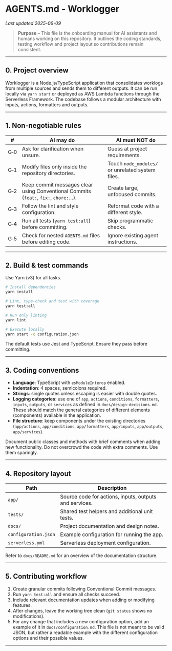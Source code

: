 # AGENTS.md - Worklogger

*Last updated 2025-06-09*

> **Purpose** – This file is the onboarding manual for AI assistants and humans working on this repository. It outlines the coding standards, testing workflow and project layout so contributions remain consistent.

---

## 0. Project overview

Worklogger is a Node.js/TypeScript application that consolidates worklogs from multiple sources and sends them to different outputs. It can be run locally via `yarn start` or deployed as AWS Lambda functions through the Serverless Framework. The codebase follows a modular architecture with inputs, actions, formatters and outputs.

---

## 1. Non‑negotiable rules

| #  | AI **may** do                                            | AI **must NOT** do |
|----|----------------------------------------------------------|--------------------|
| G‑0| Ask for clarification when unsure.                       | Guess at project requirements. |
| G‑1| Modify files only inside the repository directories.     | Touch `node_modules/` or unrelated system files. |
| G‑2| Keep commit messages clear using Conventional Commits (`feat:`, `fix:`, `chore:`…). | Create large, unfocused commits. |
| G‑3| Follow the lint and style configuration.                 | Reformat code with a different style. |
| G‑4| Run all tests (`yarn test:all`) before committing.        | Skip programmatic checks. |
| G‑5| Check for nested `AGENTS.md` files before editing code.  | Ignore existing agent instructions. |

---

## 2. Build & test commands

Use Yarn (v3) for all tasks.

```bash
# Install dependencies
yarn install

# Lint, type‑check and test with coverage
yarn test:all

# Run only linting
yarn lint

# Execute locally
yarn start -c configuration.json
```

The default tests use Jest and TypeScript. Ensure they pass before committing.

---

## 3. Coding conventions

* **Language**: TypeScript with `esModuleInterop` enabled.
* **Indentation**: 4 spaces, semicolons required.
* **Strings**: single quotes unless escaping is easier with double quotes.
* **Logging categories**: use one of `app`, `actions`, `conditions`, `formatters`, `inputs`, `outputs`, or `services` as defined in `docs/design-decisions.md`. These should match the general categories of different elements (components) available in the application.
* **File structure**: keep components under the existing directories (`app/actions`, `app/conditions`, `app/formatters`, `app/inputs`, `app/outputs`, `app/services`).

Document public classes and methods with brief comments when adding new functionality. Do not overcrowd the code with extra comments. Use them sparingly.

---

## 4. Repository layout

| Path            | Description                                   |
|-----------------|-----------------------------------------------|
| `app/`          | Source code for actions, inputs, outputs and services. |
| `tests/`        | Shared test helpers and additional unit tests. |
| `docs/`         | Project documentation and design notes.        |
| `configuration.json` | Example configuration for running the app. |
| `serverless.yml`| Serverless deployment configuration.           |

Refer to `docs/README.md` for an overview of the documentation structure.

---

## 5. Contributing workflow

1. Create granular commits following Conventional Commit messages.
2. Run `yarn test:all` and ensure all checks succeed.
3. Include relevant documentation updates when adding or modifying features.
4. After changes, leave the working tree clean (`git status` shows no modifications).
5. For any change that includes a new configuration option, add an example of it in `docs/configuration.md`. This file is not meant to be valid JSON, but rather a readable example with the different configuration options and their possible values.

---
